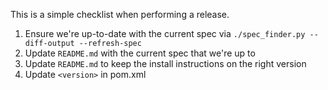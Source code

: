 This is a simple checklist when performing a release.

1. Ensure we're up-to-date with the current spec via `./spec_finder.py --diff-output --refresh-spec`
2. Update `README.md` with the current spec that we're up to
3. Update `README.md` to keep the install instructions on the right version
4. Update `<version>` in pom.xml